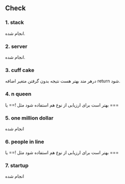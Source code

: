 ## Check

### 1. stack

انجام شده.

### 2. server

انجام شده.

### 3. cuff cake

درهر متد بهتر هست نتیجه بدون گرفتن متغیر اضافه return شود.

### 4. n queen

بهتر است برای ارزیابی از نوع هم استفاده شود مثل !== یا ===

### 5. one million dollar

انجام شده

### 6. people in line

بهتر است برای ارزیابی از نوع هم استفاده شود مثل !== یا ===

### 7. startup

انجام شده